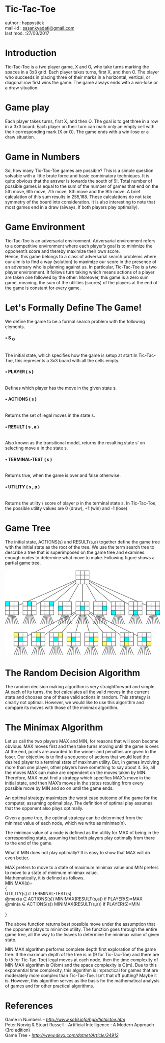 # Tic-Tac-Toe
author : happystick<br>
mail-id : sasankyadati@gmail.com<br>
last mod. :27/03/2017<br>

# Introduction
Tic-Tac-Toe is a two player game, X and O, who take turns marking the spaces in a 3x3 grid. Each player takes turns, first X, and then O. The player who succeeds in placing three of their marks in a horizontal, vertical, or diagonal row first wins the game. The game always ends with a win-lose or a draw situation. 
<br>

# Game play
Each player takes turns, first X, and then O. The goal is to get three in a row in a 3x3 board. Each player on their turn can mark only an empty cell with their corresponding mark (X or O). The game ends with a win-lose or a draw situation.
<br>

# Game in Numbers
So, how many Tic-Tac-Toe games are possible? This is a simple question solvable with a little brute force and basic combinatory techniques. It is quite obvious that the answer is towards the south of 9!. Total number of possible games is equal to the sum of the number of games that end on the 5th move, 6th move, 7th move, 8th move and the 9th move. A brief calculation of this sum results in 255,168. These calculations do not take symmetry of the board into consideration. It is also interesting to note that most games end in a draw (always, if both players play optimally).
<br>

# Game Environment
Tic-Tac-Toe is an adversarial environment. Adversarial environment refers to a competitive environment where each player’s goal is to minimize the opponent’s score and thereby maximize their own score. 
<br>
Hence, this game belongs to a class of adversarial search problems where our aim is to find a way (solution) to maximize our score in the presence of an adversary who is planning against us. In particular, Tic-Tac-Toe is a two player environment. It follows turn taking which means actions of a player are taken one followed by the other. Moreover, this game is a zero sum game, meaning, the sum of the utilities (scores) of the players at the end of the game is constant for every game.
<br>

# Let's Formally Define The Game!
We define the game to be a formal search problem with the following elements.
<br>
<h4> •	S <sub>O</sub> </h4>
<br>
The initial state, which specifies how the game is setup at start.In Tic-Tac-Toe, this represents a 3x3 board with all the cells empty.
<br>

<h4>•	PLAYER ( s ) </h4>
<br>
Defines which player has the move in the given state s.
<br>

<h4>•	ACTIONS ( s ) </h4>
<br>
Returns the set of legal moves in the state s.
<br>

<h4>•	RESULT ( s , a ) </h4>
<br>
Also known as the transitional model, returns the resulting state s’ on selecting move a in the state s.
<br>

<h4>•	TERMINAL-TEST ( s ) </h4>
<br>
Returns true, when the game is over and false otherwise.
<br>

<h4>•	UTILITY ( s , p ) </h4>
<br>
Returns the utility / score of player p in the terminal state s.   In Tic-Tac-Toe, the possible utility values are 0 (draw), +1 (win) and -1 (lose).
<br>

# Game Tree
The initial state, ACTIONS(s) and RESULT(s,a) together define the game tree with the initial state as the root of the tree. We use the term search tree to describe a tree that is superimposed on the game tree and examines enough nodes to determine what move to make. Following figure shows a partial game tree.
<br><br>
<img src = './game-tree.jpg'/>
<br>

# The Random Decision Algorithm
The random decision making algorithm is very straightforward and simple. At each of its turns, the bot calculates all the valid moves in the current state and chooses one of these valid actions in random. This strategy is clearly not optimal. However, we would like to use this algorithm and compare its moves with those of the minimax algorithm.
<br>

# The Minimax Algorithm
Let us call the two players MAX and MIN, for reasons that will soon become obvious. MAX moves first and then take turns moving until the game is over. At the end, points are awarded to the winner and penalties are given to the loser. Our objective is to find a sequence of actions that would lead the desired player to a terminal state of maximum utility. But, in games involving more than one player, other players have something to say about it. So, all the moves MAX can make are dependent on the moves taken by MIN. Therefore, MAX must find a strategy which specifies MAX’s move in the initial state, and then MAX’s moves in the states resulting from every possible move by MIN and so on until the game ends.
<br>

An optimal strategy maximizes the worst case outcome of the game for the computer, assuming optimal play. The definition of optimal play assumes that the opponent also plays optimally.
<br>

Given a game tree, the optimal strategy can be determined from the minimax value of each node, which we write as minimax(n).
<br>

The minimax value of a node is defined as the utility for MAX of being in the corresponding state, assuming that both players play optimally from there to the end of the game.
<br>

What if MIN does not play optimally? It is easy to show that MAX will do even better.
<br>

MAX prefers to move to a state of maximum minimax value and MIN prefers to move to a state of minimum minimax value.
<br>
Mathematically, it is defined as follows.
<br>
MINIMAX(s)= 
<br>
{
<br>
    UTILITY(s)                                  if TERMINAL-TEST(s)<br>
    @max⁡(a ∈ ACTIONS(s))  MINIMAX(RESULT(s,a))  if PLAYER(S)=MAX<br> 
    @min⁡(a ∈ ACTIONS(s))  MINIMAX(RESULT(s,a))  if PLAYER(S)=MIN<br>  
}
<br>

The above function returns best possible move under the assumption that the opponent plays to minimize utility. The function goes through the entire game tree, all the way to the leaves to determine the minimax value of given state.
<br>

MINIMAX algorithm performs complete depth first exploration of the game tree. If the maximum depth of the tree is m (9 for Tic-Tac-Toe) and there are b (5 for Tic-Tac-Toe) legal moves at each node, then the time complexity of MINIMAX algorithm is O(bm) and the space complexity is O(m). Due to this exponential time complexity, this algorithm is impractical for games that are moderately more complex than Tic-Tac-Toe. Isn’t that off putting? Maybe it is. However, this algorithm serves as the basis for the mathematical analysis of games and for other practical algorithms.
<br>

 
# References
Game in Numbers - <i>http://www.se16.info/hgb/tictactoe.htm</i><br>
Peter Norvig & Stuart Russell - Artificial Intelligence : A Modern Approach (3rd edition)<br> 
Game Tree - <i>http://www.devx.com/dotnet/Article/34912</i><br>

